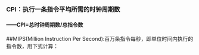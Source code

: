 

### CPI：执行一条指令平均所需的时钟周期数
#### ——CPI=总时钟周期数/总指令数

##MIPS(Million Instruction Per Second):百万条指令每秒，即单位时间内执行的指令数，用下式计算：


<!--stackedit_data:
eyJoaXN0b3J5IjpbLTg3NjU2MjQxMF19
-->